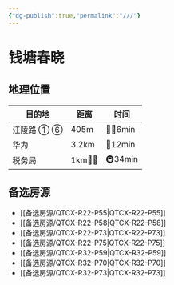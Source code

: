 ```yaml
---
{"dg-publish":true,"permalink":"///"}
---
```



# 钱塘春晓

## 地理位置

| 目的地      | 距离        | 时间  |
| ---------- | ---------- | ----- |
| 江陵路 ① ⑥  | 405m       | 🚶‍♂️6min  |
| 华为        | 3.2km      | 🛵12min |
| 税务局      | 1km🚶‍♂️      | 🚇34min      |

## 备选房源

- [[备选房源/QTCX-R22-P55\|QTCX-R22-P55]]
- [[备选房源/QTCX-R22-P58\|QTCX-R22-P58]]
- [[备选房源/QTCX-R22-P73\|QTCX-R22-P73]]
- [[备选房源/QTCX-R22-P75\|QTCX-R22-P75]]
- [[备选房源/QTCX-R32-P59\|QTCX-R32-P59]]
- [[备选房源/QTCX-R32-P70\|QTCX-R32-P70]]
- [[备选房源/QTCX-R32-P73\|QTCX-R32-P73]]

